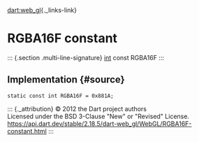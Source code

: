[dart:web\_gl](../../dart-web_gl/dart-web_gl-library){._links-link}

RGBA16F constant
================

::: {.section .multi-line-signature}
[int](../../dart-core/int-class) const RGBA16F
:::

Implementation {#source}
--------------

``` {.language-dart data-language="dart"}
static const int RGBA16F = 0x881A;
```

::: {._attribution}
© 2012 the Dart project authors\
Licensed under the BSD 3-Clause \"New\" or \"Revised\" License.\
<https://api.dart.dev/stable/2.18.5/dart-web_gl/WebGL/RGBA16F-constant.html>
:::
